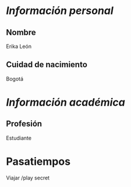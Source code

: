 
# ***Información personal***
## Nombre
Erika León
## Cuidad de nacimiento
Bogotá
# ***Información académica***
## Profesión
Estudiante
# Pasatiempos
Viajar
/play secret


 
